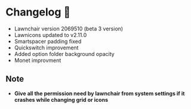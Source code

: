 # Changelog 🎉

- Lawnchair version 2069510 (beta 3 version)
- Lawnicons updated to v2.11.0
- Smartspacer padding fixed
- Quickswitch improvement 
- Added option folder background opacity
- Monet improvment 

## Note
- **Give all the permission need by lawnchair from system settings if it crashes while changing grid or icons**